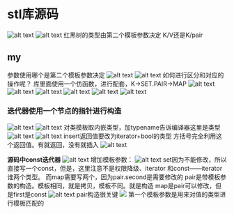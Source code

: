 # stl库源码
![alt text](image-8.png)
![alt text](image-9.png)
红黑树的类型由第二个模板参数决定
K/V还是K/pair

## my
参数使用哪个是第二个模板参数决定
![alt text](image-11.png)
![alt text](image-12.png)
如何进行区分和对应的操作呢？
库里面使用一个仿函数，进行配套，K->SET.PAIR->MAP
![alt text](image-15.png)
![alt text](image-13.png)
![alt text](image-14.png)
![alt text](image-16.png)
![alt text](image-17.png)
![alt text](image-18.png)

### 迭代器使用一个节点的指针进行构造
![alt text](image-19.png)
![alt text](image-20.png)
对类模板取内嵌类型，加typename告诉编译器这里是类型
![alt text](image-21.png)
![alt text](image-22.png)
insert返回值要改为iterator+bool的类型
方括号完全利用这个返回值。有就返回，没有就插入
![alt text](image-23.png)

**源码中const迭代器**
![alt text](image-24.png)
增加模板参数：
![alt text](image-25.png)
set因为不能修改，所以直接写一个const，但是，这里注意不是权限降级、iterator 和const——iterator谁两个类型。
而map需要写两个，因为pair.second是需要修改的
pair是带模板参数的构造。模板相同，就是拷贝，模板不同。就是构造
map是pair可以修改，但是first是const
![alt text](image-26.png)
pair构造很关键
![](image-27.png)
第一个模板参数是用来对值的类型进行模板匹配的